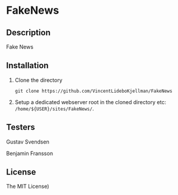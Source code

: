 # FakeNews

## Description
Fake News


## Installation

1. Clone the directory
    ```
    git clone https://github.com/VincentLideboKjellman/FakeNews
    ```
2. Setup a dedicated webserver root in the cloned directory etc: `/home/${USER}/sites/FakeNews/`.


## Testers

Gustav Svendsen

Benjamin Fransson



## License

The MIT License)
